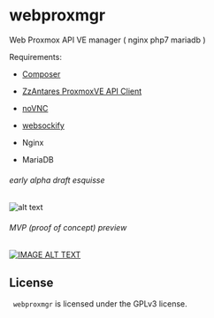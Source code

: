 # webproxmgr
Web Proxmox API VE manager ( nginx php7 mariadb )


Requirements:

- [Composer](https://getcomposer.org/download)
- [ZzAntares ProxmoxVE API Client](https://github.com/ZzAntares/ProxmoxVE)
- [noVNC](https://github.com/novnc/noVNC)
- [websockify](https://github.com/novnc/websockify)

- Nginx
- MariaDB

###### early alpha draft esquisse

![alt text](https://github.com/openbsod/webproxmgr/blob/master/webproxmgr.png)

###### MVP (proof of concept) preview

[![IMAGE ALT TEXT](http://img.youtube.com/vi/202r8cK36K0/0.jpg)](http://www.youtube.com/watch?v=202r8cK36K0 "webproxmoxmgr")

License
-------
`` webproxmgr`` is licensed under the GPLv3 license.

